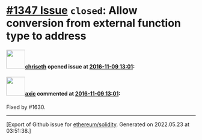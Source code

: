 # [\#1347 Issue](https://github.com/ethereum/solidity/issues/1347) `closed`: Allow conversion from external function type to address

#### <img src="https://avatars.githubusercontent.com/u/9073706?v=4" width="50">[chriseth](https://github.com/chriseth) opened issue at [2016-11-09 13:01](https://github.com/ethereum/solidity/issues/1347):



#### <img src="https://avatars.githubusercontent.com/u/20340?v=4" width="50">[axic](https://github.com/axic) commented at [2016-11-09 13:01](https://github.com/ethereum/solidity/issues/1347#issuecomment-276916817):

Fixed by #1630.


-------------------------------------------------------------------------------



[Export of Github issue for [ethereum/solidity](https://github.com/ethereum/solidity). Generated on 2022.05.23 at 03:51:38.]
